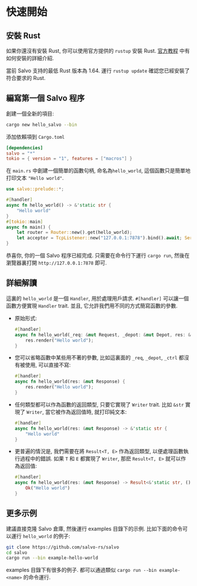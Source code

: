 # 快速開始

## 安裝 Rust

如果你還沒有安裝 Rust, 你可以使用官方提供的 ```rustup``` 安裝 Rust. [官方教程](https://doc.rust-lang.org/book/ch01-01-installation.html) 中有如何安裝的詳細介紹.

當前 Salvo 支持的最低 Rust 版本為 1.64. 運行 ```rustup update``` 確認您已經安裝了符合要求的 Rust.

## 編寫第一個 Salvo 程序

創建一個全新的項目:

```bash
cargo new hello_salvo --bin
```

添加依賴項到 `Cargo.toml`

```toml
[dependencies]
salvo = "*"
tokio = { version = "1", features = ["macros"] }
```

在 `main.rs` 中創建一個簡單的函數句柄, 命名為`hello_world`, 這個函數只是簡單地打印文本 ```"Hello world"```.

```rust
use salvo::prelude::*;

#[handler]
async fn hello_world() -> &'static str {
    "Hello world"
}
#[tokio::main]
async fn main() {
    let router = Router::new().get(hello_world);
    let acceptor = TcpListener::new("127.0.0.1:7878").bind().await; Server::new(acceptor).serve(router).await;
}
```

恭喜你, 你的一個 Salvo 程序已經完成. 只需要在命令行下運行 ```cargo run```, 然後在瀏覽器裏打開 ```http://127.0.0.1:7878``` 即可.

## 詳細解讀

這裏的 ```hello_world``` 是一個 ```Handler```, 用於處理用戶請求. ```#[handler]``` 可以讓一個函數方便實現 ```Handler``` trait. 並且, 它允許我們用不同的方式簡寫函數的參數.

- 原始形式:
  
    ```rust
    #[handler]
    async fn hello_world(_req: &mut Request, _depot: &mut Depot, res: &mut Response, _ctrl: &mut FlowCtrl) {
        res.render("Hello world");
    }
    ```

- 您可以省略函數中某些用不著的參數, 比如這裏面的 ```_req```, ```_depot```, ```_ctrl``` 都沒有被使用, 可以直接不寫:
  
    ``` rust
    #[handler]
    async fn hello_world(res: &mut Response) {
        res.render("Hello world");
    }
    ```

- 任何類型都可以作為函數的返回類型, 只要它實現了 ```Writer``` trait. 比如 ```&str``` 實現了 ```Writer```, 當它被作為返回值時, 就打印純文本:

    ```rust
    #[handler]
    async fn hello_world(res: &mut Response) -> &'static str {
        "Hello world"
    }
    ```

- 更普遍的情況是, 我們需要在將 ```Result<T, E>``` 作為返回類型, 以便處理函數執行過程中的錯誤. 如果 ```T``` 和 ```E``` 都實現了 ```Writer```, 那麽 ```Result<T, E>``` 就可以作為返回值:
  
    ```rust
    #[handler]
    async fn hello_world(res: &mut Response) -> Result<&'static str, ()> {
        Ok("Hello world")
    }
    ```

## 更多示例
建議直接克隆 Salvo 倉庫, 然後運行 examples 目錄下的示例. 比如下面的命令可以運行 ```hello_world``` 的例子:

```sh
git clone https://github.com/salvo-rs/salvo
cd salvo
cargo run --bin example-hello-world
```

examples 目錄下有很多的例子. 都可以通過類似 ```cargo run --bin example-<name>``` 的命令運行.
